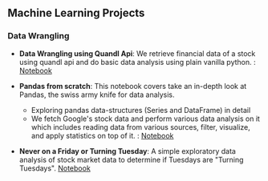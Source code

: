 ## Machine Learning Projects
### Data Wrangling
- **Data Wrangling using Quandl Api**: We retrieve financial data of a stock using quandl api and do basic data analysis using plain vanilla python. : [Notebook](data_wrangling/api/data_wrangling_using_api.ipynb) 
- **Pandas from scratch**: This notebook covers take an in-depth look at Pandas, the swiss army knife for data analysis.
    - Exploring pandas data-structures (Series and DataFrame) in detail
    - We fetch Google's stock data and perform various data analysis on it which includes reading data from various sources, filter, visualize, and apply statistics on top of it. : [Notebook](data_wrangling/pandas/pandas_handson.ipynb)

- **Never on a Friday or Turning Tuesday**: A simple exploratory data analysis of stock market data to determine if Tuesdays are "Turning Tuesdays". [Notebook](data_wrangling/pandas/never_on_a_friday.ipynb)

